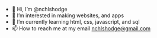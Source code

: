- 👋 Hi, I’m @nchlshodge
- 👀 I’m interested in making websites, and apps
- 🌱 I’m currently learning html, css, javascript, and sql
- 📫 How to reach me at my email nchlshodge@gmail.com

<!---
nchlshodge/nchlshodge is a ✨ special ✨ repository because its `README.md` (this file) appears on your GitHub profile.
You can click the Preview link to take a look at your changes.
--->
